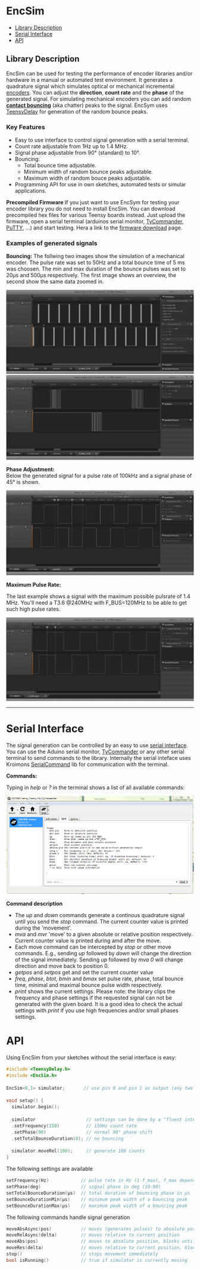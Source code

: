 # EncSim
- [Library Description](#library-description)
- [Serial Interface](#serial-interface)
- [API](#api)

## Library Description 
EncSim can be used for testing the performance of encoder libraries and/or hardware in a manual or automated test environment. It generates a quadrature signal which simulates optical or mechanical incremental [encoders](https://en.wikipedia.org/wiki/Rotary_encoder#Incremental_rotary_encoder). You can adjust the **direction**, **count rate** and the **phase** of the generated signal. For simulating mechanical encoders you can add  random [**contact bouncing**](https://en.wikipedia.org/wiki/Switch#Contact_bounce) (aka chatter) peaks to the signal. EncSym uses [TeensyDelay](https://github.com/luni64/TeensyDelay) for generation of the random bounce peaks.

### Key Features
- Easy to use interface to control signal generation with a serial terminal.
- Count rate adjustable from 1Hz up to 1.4 MHz.
- Signal phase adjustable from 90° (standard) to 10°.
- Bouncing:
  - Total bounce time adjustable.
  - Minimum width of random bounce peaks adjustable.
  - Maximum width of random bouce peaks adjustable.
- Programming API for use in own sketches, automated tests or simular applications.

**Precompiled Firmware** 
If you just want to use EncSym for testing your encoder library you do not need to install EncSim. You can download precompiled hex files for various Teensy boards instead. Just upload the firmware, open a serial terminal (arduinos serial monitor, [TyCommander](https://github.com/Koromix/tytools),  [PuTTY](http://www.putty.org/), ...) and start testing. Hera a link to the [firmware download](https://github.com/luni64/EncSim/releases/tag/V0.9-beta) page.

### Examples of generated signals
**Bouncing:** 
The follwing two images show the simulation of a mechanical encoder. The pulse rate was set to 50Hz and a total bounce time of 5 ms was choosen. The min and max duration of the bounce pulses was set to 20µs and 500µs respectively. The first image shows an overview, the second show the same data zoomed in.

![50Hz with enabled bouncing](/media/50Hz_bounce5000_20_500.PNG?raw=true "50 Hz bouncing")
![50Hz with enabled bouncing](/media/50Hz_bounce5000_20_500_zoom.PNG?raw=true "50 Hz bouncing")

**Phase Adjustment:**  
Below the generated signal for a pulse rate of 100kHz and a signal phase of 45° is shown.

![100kHz, 45deg](/media/100kHz45deg.PNG?raw=true "100KHz, 45deg")

**Maximum Pulse Rate:**

The last example shows a signal with the maximum possible pulsrate of 1.4 MHz. You'll need a T3.6 @240MHz with F_BUS=120MHz to be able to get such high pulse rates. 

![100kHz, 45deg](/media/1_4MHz.PNG?raw=true)

*** 

# Serial Interface
The signal generation can be controlled by an easy to use [serial interface](https://github.com/luni64/EncSim/tree/master/examples/SerialControl). You can use the Aduino serial monitor,  [TyCommander](https://github.com/Koromix/tytools) or any other serial terminal to send commands to the library. Internally the serial inteface uses Kroimons [SerialCommand](https://github.com/kroimon/Arduino-SerialCommand) lib for communication with the terminal.

**Commands:**

Typing in *help* or *?* in the terminal shows a list of all available commands:

![help output](/media/interface.PNG?raw=true)

**Command description**

- The *up* and *down* commands generate a continous quadrature signal until you send the *stop* command. The current counter value is printed during the 'movement'.
- *mva* and *mvr* 'move' to a given absolute or relative position respectively. Current counter value is printed during amd after the move.
- Each move command can be intercepted by *stop* or other move commands. E.g., sending *up* followed by *down* will change the direction of the signal immediately. Sending *up* followed by *mva 0* will change direction and move back to position 0.
- *getpos* and *setpos* get and set the current counter value
- *freq*, *phase*, *btot*, *bmin* and *bmax* set pulse rate, phase, total bounce time, minimal and maximal bounce pulse width respectively.
- *print* shows the current settings.  Please note: the library clips the frequency and phase settings if the requested signal can not be generated with the given board. It is a good idea to check the actual settings with *print* if you use high frequencies and/or small phases settings.

# API
Using EncSim from your sketches without the serial interface is easy:
```c++
#include <TeensyDelay.h>
#include <EncSim.h>

EncSim<0,1> simulator;       // use pin 0 and pin 1 as output (any two digital pins can be used)

void setup() {
  simulator.begin();

  simulator                   // settings can be done by a "fluent interface"
  .setFrequency(150)          // 150Hz count rate
  .setPhase(90)               // normal 90° phase shift
  .setTotalBounceDuration(0); // no bouncing
  
  simulator.moveRel(100);     // generate 100 counts
}
```
The following settings are available
```c++
setFrequency(Hz)            // pulse rate in Hz (1-f_max), f_max depends on board and F_BUS settings
setPhase(deg)               // signal phase in deg (10-90)
setTotalBounceDuration(µs)  // total duration of bouncing phase in µs
setBounceDurationMin(µs)    // minimum peak width of a bouncing peak
setBounceDurationMax(µs)    // maximum peak width of a bouncing peak
```
The following commands handle signal generation
```c++
moveAbsAsync(pos)           // moves (generates pulses) to absolute position, returns after starting the move
moveRelAsync(delta)         // moves relative to current position
moveAbs(pos)                // moves to absolute position, blocks until movement is done
moveRes(delta)              // moves relative to current position, blocks until movement is done
stop()                      // stops movement immediately
bool isRunning()            // true if simulator is currently moving
```



